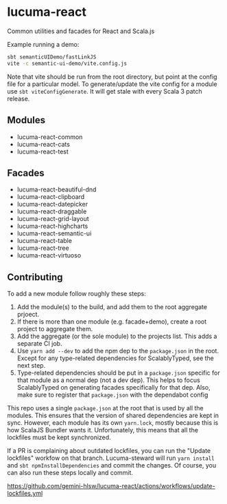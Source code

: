 # lucuma-react

Common utilities and facades for React and Scala.js

Example running a demo:
```sh
sbt semanticUIDemo/fastLinkJS
vite -c semantic-ui-demo/vite.config.js
```

Note that vite should be run from the root directory, but point at the config file for a particular model. To generate/update the vite config for a module use `sbt viteConfigGenerate`. It will get stale with every Scala 3 patch release.

## Modules

- lucuma-react-common
- lucuma-react-cats
- lucuma-react-test

## Facades

- lucuma-react-beautiful-dnd
- lucuma-react-clipboard
- lucuma-react-datepicker
- lucuma-react-draggable
- lucuma-react-grid-layout
- lucuma-react-highcharts
- lucuma-react-semantic-ui
- lucuma-react-table
- lucuma-react-tree
- lucuma-react-virtuoso

## Contributing

To add a new module follow roughly these steps:
1. Add the module(s) to the build, and add them to the root aggregate prjoect.
2. If there is more than one module (e.g. facade+demo), create a root project to aggregate them.
3. Add the aggregate (or the sole module) to the projects list. This adds a separate CI job.
4. Use `yarn add --dev` to add the npm dep to the `package.json` in the root. Except for any type-related dependencies for ScalablyTyped, see the next step.
5. Type-related dependencies should be put in a `package.json` specific for that module as a normal dep (not a dev dep). This helps to focus ScalablyTyped on generating facades specifically for that dep. Also, make sure to register that `package.json` with the dependabot config

This repo uses a single `package.json` at the root that is used by all the modules. This ensures that the version of shared dependencies are kept in sync. However, each module has its own `yarn.lock`, mostly because this is how ScalaJS Bundler wants it. Unfortunately, this means that all the lockfiles must be kept synchronized.

If a PR is complaining about outdated lockfiles, you can run the "Update lockfiles" workfow on that branch. Lucuma-steward will run `yarn install` and `sbt npmInstallDependencies` and commit the changes. Of course, you can also run these steps locally and commit.

https://github.com/gemini-hlsw/lucuma-react/actions/workflows/update-lockfiles.yml
